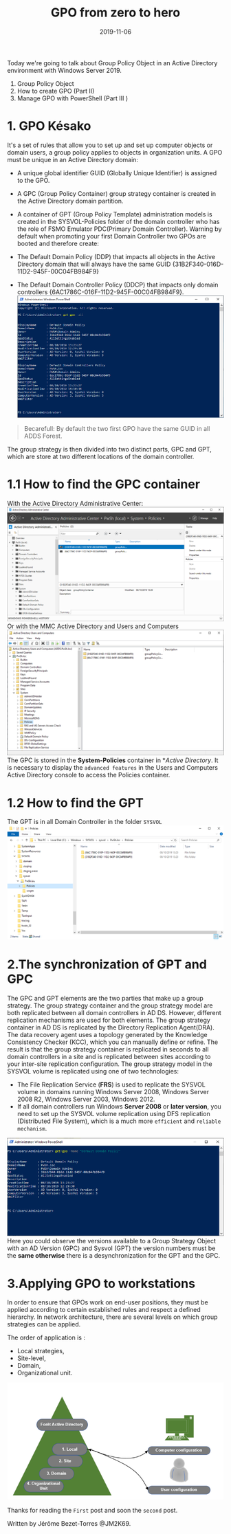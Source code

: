 ﻿---
layout: post
title: "GPO from zero to hero"
date: 2019-11-06
tags: [PowerShell,Active Directory ]
published : true
---


Today we're going to talk about Group Policy Object in an Active Directory environment with Windows Server 2019.

1. Group Policy Object
2. How to create GPO (Part II)
3. Manage GPO with PowerShell (Part III )


# 1. GPO Késako

It's a set of rules that allow you to set up and set up computer objects or domain users, a group policy applies to objects in organization units.
A GPO must be unique in an Active Directory domain:
- A unique global identifier GUID (Globally  Unique Identifier) is assigned to the GPO.
- A GPC (Group Policy Container) group strategy container is created in the Active Directory domain partition.
- A container of GPT (Group Policy Template) administration models is created in the SYSVOL-Policies folder of the domain controller who has the role of FSMO Emulator PDC(Primary  Domain Controller).
Warning by default when promoting your first Domain Controller two GPOs are booted and therefore create:

- The Default Domain Policy (DDP) that impacts all objects in the Active Directory domain that will always have the same GUID {31B2F340-016D-11D2-945F-00C04FB984F9}
- The Default Domain Controller Policy (DDCP) that impacts only domain controllers {6AC1786C-016F-11D2-945F-00C04FB984F9}.
![Auhtors_img](/img/GPO1.PNG)

> Becarefull:
> By default the two first GPO have the same GUID in all ADDS Forest.

The group strategy is then divided into two distinct parts, GPC and GPT, which are store at two different locations of the domain controller.

# 1.1 How to find the GPC container

With the Active Directory Administrative Center:
![Auhtors_img](/img/GPO2a.PNG)
Or with the MMC Active Directory and Users and Computers
![Auhtors_img](/img/GPO2b.PNG)
The GPC is stored in the **System-Policies** container in **Active *Directory**. It is necessary to display the `advanced features` in the Users and Computers Active Directory console to access the Policies container.

# 1.2 How to find the GPT 

The GPT is in all Domain Controller in the folder `SYSVOL`
![Auhtors_img](/img/GPO3.PNG)

# 2.The synchronization of GPT and GPC

The GPC and GPT elements are the two parties that make up a group strategy.
The group strategy container and the group strategy model are both replicated between all domain controllers in AD DS. However, different replication mechanisms are used for both elements.
The group strategy container in AD DS is replicated by the Directory Replication Agent(DRA). The data recovery agent uses a topology generated by the Knowledge Consistency Checker (KCC), which you can manually define or refine. The result is that the group strategy container is replicated in seconds to all domain controllers in a site and is replicated between sites according to your inter-site replication configuration.
The group strategy model in the SYSVOL volume is replicated using one of two technologies:
- The File Replication Service (**FRS**) is used to replicate the SYSVOL volume in domains running Windows Server 2008, Windows Server 2008 R2, Windows Server 2003, Windows 2012.
- If all domain controllers run Windows **Server 2008** or **later version**, you need to set up the SYSVOL volume replication using DFS replication (Distributed File System), which is a much more `efficient` and `reliable mechanism`.

![Auhtors_img](/img/GPO4.PNG)
Here you could observe the versions available to a Group Strategy Object with an AD Version (GPC) and Sysvol (GPT) the version numbers must be the **same otherwise** there is a desynchronization for the GPT and the GPC.

# 3.Applying GPO to workstations

In order to ensure that GPOs work on end-user positions, they must be applied according to certain established rules and respect a defined hierarchy.
In network architecture, there are several levels on which group strategies can be applied.

The order of application is :
- Local strategies,
- Site-level,
- Domain,
- Organizational unit.

![Auhtors_img](/img/GPO5.PNG)

Thanks for reading the `First` post and soon the `second` post.

Written by Jérôme Bezet-Torres @JM2K69.

